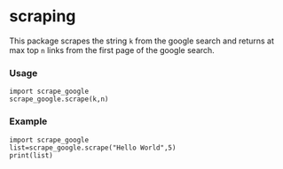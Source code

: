 # scraping

This package scrapes the string `k` from the google search and returns at max top `n` links from the first page of the google search.

### Usage

```
import scrape_google
scrape_google.scrape(k,n)
```

### Example

```
import scrape_google
list=scrape_google.scrape("Hello World",5)
print(list)
```
